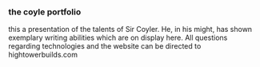 ### the coyle portfolio

<p> this a presentation of the talents of Sir Coyler. He, in his might, has shown exemplary writing abilities which are on display here. All questions regarding technologies and the website can be directed to <a>hightowerbuilds.com</a></p>